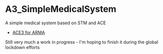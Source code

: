 # A3_SimpleMedicalSystem
A simple medical system based on STM and ACE

* [ACE3 for ARMA](https://github.com/acemod/ACE3)

Still very much a work in progress - I'm hoping to finish it during the global lockdown efforts
